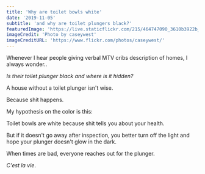 ```yaml
---
title: 'Why are toilet bowls white'
date: '2019-11-05'
subtitle: 'and why are toilet plungers black?'
featuredImage: 'https://live.staticflickr.com/215/464747090_3610b3922b_w.jpg'
imageCredit: 'Photo by caseywest'
imageCreditURL: 'https://www.flickr.com/photos/caseywest/'
---
```


Whenever I hear people giving verbal MTV cribs description of homes, I always wonder..

_Is their toilet plunger black and where is it hidden?_

A house without a toilet plunger isn't wise.

Because shit happens.

My hypothesis on the color is this:

Toilet bowls are white because shit tells you about your health.

But if it doesn't go away after inspection, you better turn off the light and hope your plunger doesn't glow in the dark.

When times are bad, everyone reaches out for the plunger.

_C'est la vie_.
